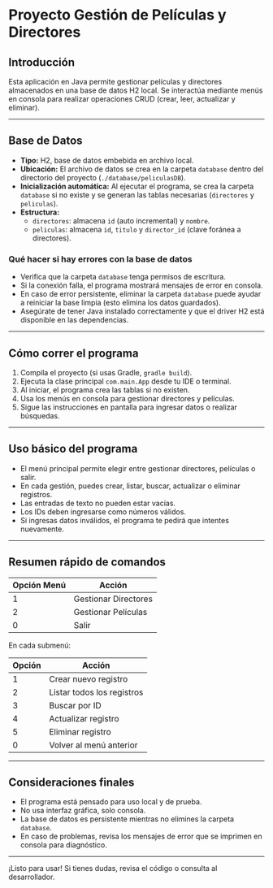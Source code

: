 # Proyecto Gestión de Películas y Directores

## Introducción

Esta aplicación en Java permite gestionar películas y directores almacenados en una base de datos H2 local. Se interactúa mediante menús en consola para realizar operaciones CRUD (crear, leer, actualizar y eliminar).

---

## Base de Datos

- **Tipo:** H2, base de datos embebida en archivo local.
- **Ubicación:** El archivo de datos se crea en la carpeta `database` dentro del directorio del proyecto (`./database/peliculasDB`).
- **Inicialización automática:** Al ejecutar el programa, se crea la carpeta `database` si no existe y se generan las tablas necesarias (`directores` y `peliculas`).
- **Estructura:**
  - `directores`: almacena `id` (auto incremental) y `nombre`.
  - `peliculas`: almacena `id`, `titulo` y `director_id` (clave foránea a directores).

### Qué hacer si hay errores con la base de datos

- Verifica que la carpeta `database` tenga permisos de escritura.
- Si la conexión falla, el programa mostrará mensajes de error en consola.
- En caso de error persistente, eliminar la carpeta `database` puede ayudar a reiniciar la base limpia (esto elimina los datos guardados).
- Asegúrate de tener Java instalado correctamente y que el driver H2 está disponible en las dependencias.

---

## Cómo correr el programa

1. Compila el proyecto (si usas Gradle, `gradle build`).
2. Ejecuta la clase principal `com.main.App` desde tu IDE o terminal.
3. Al iniciar, el programa crea las tablas si no existen.
4. Usa los menús en consola para gestionar directores y películas.
5. Sigue las instrucciones en pantalla para ingresar datos o realizar búsquedas.

---

## Uso básico del programa

- El menú principal permite elegir entre gestionar directores, películas o salir.
- En cada gestión, puedes crear, listar, buscar, actualizar o eliminar registros.
- Las entradas de texto no pueden estar vacías.
- Los IDs deben ingresarse como números válidos.
- Si ingresas datos inválidos, el programa te pedirá que intentes nuevamente.

---

## Resumen rápido de comandos

| Opción Menú | Acción                         |
|-------------|--------------------------------|
| 1           | Gestionar Directores           |
| 2           | Gestionar Películas            |
| 0           | Salir                         |

En cada submenú:

| Opción | Acción                        |
|--------|------------------------------|
| 1      | Crear nuevo registro          |
| 2      | Listar todos los registros   |
| 3      | Buscar por ID                |
| 4      | Actualizar registro          |
| 5      | Eliminar registro            |
| 0      | Volver al menú anterior      |

---

## Consideraciones finales

- El programa está pensado para uso local y de prueba.
- No usa interfaz gráfica, solo consola.
- La base de datos es persistente mientras no elimines la carpeta `database`.
- En caso de problemas, revisa los mensajes de error que se imprimen en consola para diagnóstico.

---

¡Listo para usar! Si tienes dudas, revisa el código o consulta al desarrollador.
